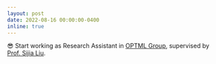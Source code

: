 ```yaml
---
layout: post
date: 2022-08-16 00:00:00-0400
inline: true
---
```


😎 Start working as Research Assistant in [OPTML Group](https://www.optml-group.com/), supervised by [Prof. Sijia Liu](https://lsjxjtu.github.io/).
